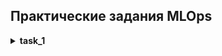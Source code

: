 ## Практические задания MLOps

<details><summary><b>task_1</b></summary>

Цель: из "подручных средств" создать простейший конвейер для автоматизации работы с моделью машинного обучения. Отдельные этапы конвейера машинного обучения описываются в разных python-скриптах, которые потом соединяются с помощью bash-скрипта.

Для удобства развертывания иммется файл "requirements.txt", содержащий перечень необходимых пактов, подлежащих установке.

Установка необходимых пакетов осуществляется из корневого каталога "MLOps_one_task/" командой в терминале ```pip install -r requirements.txt```.

Этапы контейнера для автоматизации работы с моделью машинного обучения:
1. data_creation.py позволяет создать случайный набор данных пациентов с их показателями. В результаты данные разделены на тестовую и обучающую выборку, сохраняются файлы в директории train и test.
    - в качестве целевой переменной выбран признак "status" - где 0 - не выжил пациент, 1 - выжил
    - остальные признаки: пульс, давление, температура, возраст и id пациента
    - добавлены шумы в признаки: temperature и pressure
2. model_preprocessing.py выполняет предобработку данных с помощью sklearn.preprocessing.StandardScaler.
3. model_preparation.py создает и обучает модель машинного обучения RandomForestClassifier на построенных данных из папки «train».
4. model_testing.py проверяет модель машинного обучения на построенных данных из папки «test».
5. pipeline.sh последовательно запускает все python-скрипты. Для запуска введите команду в терминале из корневого каталога ```./task_1/pipeline.sh```.

Результаты на обучающей выборке:
```
Accuracy: 0.9833333333333333
Classification Report:
               precision    recall  f1-score   support

           0       0.98      0.99      0.99       243
           1       0.99      0.97      0.98       177

    accuracy                           0.98       420
   macro avg       0.98      0.98      0.98       420
weighted avg       0.98      0.98      0.98       420
```

Результаты на тестовой выборке:
```
Accuracy: 0.9688888888888889
Classification Report:
               precision    recall  f1-score   support

           0       0.96      0.98      0.97       511
           1       0.98      0.95      0.96       389

    accuracy                           0.97       900
   macro avg       0.97      0.97      0.97       900
weighted avg       0.97      0.97      0.97       900
```
</details>
